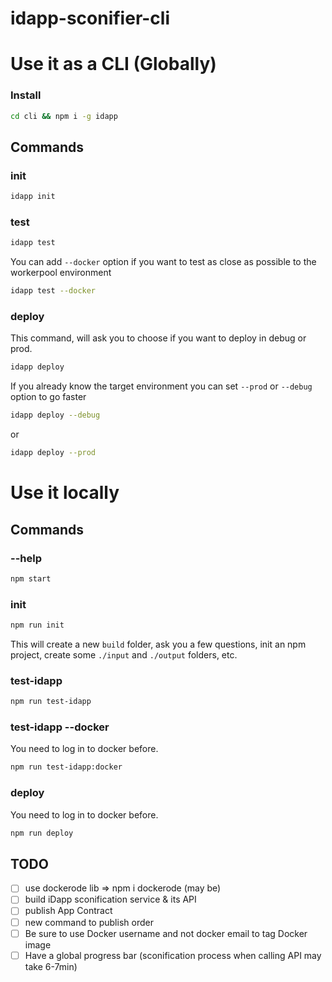 # idapp-sconifier-cli

# Use it as a CLI (Globally)

### Install

```bash
cd cli && npm i -g idapp
```

## Commands

### init

```bash
idapp init
```

### test

```bash
idapp test
```

You can add `--docker` option if you want to test as close as possible to the
workerpool environment

```bash
idapp test --docker
```

### deploy

This command, will ask you to choose if you want to deploy in debug or prod.

```bash
idapp deploy
```

If you already know the target environment you can set `--prod` or `--debug`
option to go faster

```bash
idapp deploy --debug
```

or

```bash
idapp deploy --prod
```

# Use it locally

## Commands

### --help

```bash
npm start
```

### init

```bash
npm run init
```

This will create a new `build` folder, ask you a few questions, init an npm
project, create some `./input` and `./output` folders, etc.

### test-idapp

```bash
npm run test-idapp
```

### test-idapp --docker

You need to log in to docker before.

```bash
npm run test-idapp:docker
```

### deploy

You need to log in to docker before.

```bash
npm run deploy
```

## TODO

- [ ] use dockerode lib => npm i dockerode (may be)
- [ ] build iDapp sconification service & its API
- [ ] publish App Contract
- [ ] new command to publish order
- [ ] Be sure to use Docker username and not docker email to tag Docker image
- [ ] Have a global progress bar (sconification process when calling API may
      take 6-7min)

